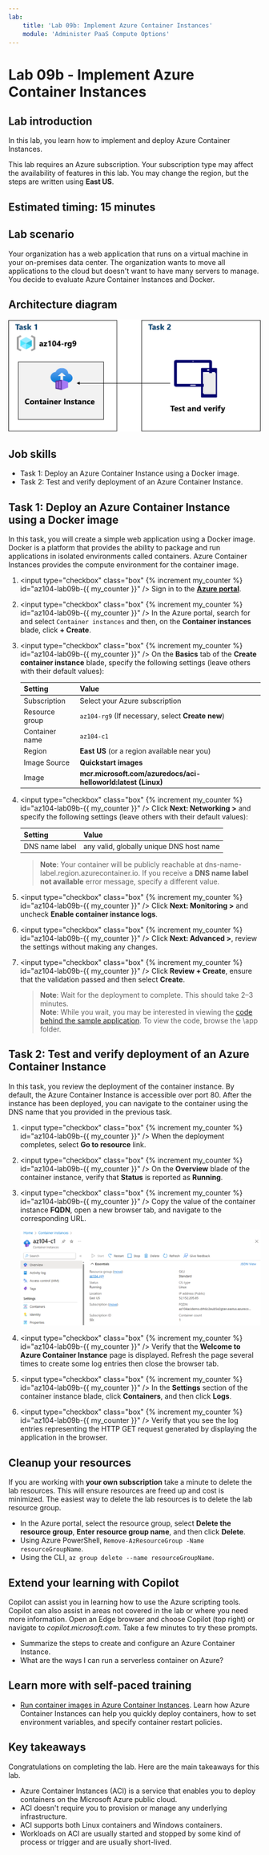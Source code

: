 ```yaml
---
lab:
    title: 'Lab 09b: Implement Azure Container Instances'
    module: 'Administer PaaS Compute Options'
---
```


# Lab 09b - Implement Azure Container Instances

## Lab introduction

In this lab, you learn how to implement and deploy Azure Container Instances.

This lab requires an Azure subscription. Your subscription type may affect the availability of features in this lab. You may change the region, but the steps are written using **East US**.

## Estimated timing: 15 minutes

## Lab scenario

Your organization has a web application that runs on a virtual machine in your on-premises data center. The organization wants to move all applications to the cloud but doesn't want to have many servers to manage. You decide to evaluate Azure Container Instances and Docker.

## Architecture diagram

![Diagram of the tasks.](../media/az104-lab09b-aci-architecture.png)

## Job skills

- Task 1: Deploy an Azure Container Instance using a Docker image.
- Task 2: Test and verify deployment of an Azure Container Instance.

## Task 1: Deploy an Azure Container Instance using a Docker image

In this task, you will create a simple web application using a Docker image. Docker is a platform that provides the ability to package and run applications in isolated environments called containers. Azure Container Instances provides the compute environment for the container image.

1. <input type="checkbox" class="box" {% increment my_counter %} id="az104-lab09b-{{ my_counter }}" /> Sign in to the [**Azure portal**](https://portal.azure.com).

1. <input type="checkbox" class="box" {% increment my_counter %} id="az104-lab09b-{{ my_counter }}" /> In the Azure portal, search for and select `Container instances` and then, on the **Container instances** blade, click **+ Create**.

1. <input type="checkbox" class="box" {% increment my_counter %} id="az104-lab09b-{{ my_counter }}" /> On the **Basics** tab of the **Create container instance** blade, specify the following settings (leave others with their default values):

    | Setting | Value |
    | ---- | ---- |
    | Subscription | Select your Azure subscription |
    | Resource group | `az104-rg9` (If necessary, select **Create new**) |
    | Container name | `az104-c1` |
    | Region | **East US** (or a region available near you)|
    | Image Source | **Quickstart images** |
    | Image | **mcr.microsoft.com/azuredocs/aci-helloworld:latest (Linux)** |

1. <input type="checkbox" class="box" {% increment my_counter %} id="az104-lab09b-{{ my_counter }}" /> Click **Next: Networking >** and specify the following settings (leave others with their default values):

    | Setting | Value |
    | --- | --- |
    | DNS name label | any valid, globally unique DNS host name |

    >**Note**: Your container will be publicly reachable at dns-name-label.region.azurecontainer.io. If you receive a **DNS name label not available** error message, specify a different value.

1. <input type="checkbox" class="box" {% increment my_counter %} id="az104-lab09b-{{ my_counter }}" /> Click **Next: Monitoring >** and uncheck **Enable container instance logs**.

1. <input type="checkbox" class="box" {% increment my_counter %} id="az104-lab09b-{{ my_counter }}" /> Click **Next: Advanced >**, review the settings without making any changes.

1. <input type="checkbox" class="box" {% increment my_counter %} id="az104-lab09b-{{ my_counter }}" /> Click **Review + Create**, ensure that the validation passed and then select **Create**.

   >**Note**: Wait for the deployment to complete. This should take 2–3 minutes.  
   >**Note**: While you wait, you may be interested in viewing the [code behind the sample application](https://github.com/Azure-Samples/aci-helloworld). To view the code, browse the \\app folder.

## Task 2: Test and verify deployment of an Azure Container Instance

In this task, you review the deployment of the container instance. By default, the Azure Container Instance is accessible over port 80. After the instance has been deployed, you can navigate to the container using the DNS name that you provided in the previous task.

1. <input type="checkbox" class="box" {% increment my_counter %} id="az104-lab09b-{{ my_counter }}" /> When the deployment completes, select **Go to resource** link.

1. <input type="checkbox" class="box" {% increment my_counter %} id="az104-lab09b-{{ my_counter }}" /> On the **Overview** blade of the container instance, verify that **Status** is reported as **Running**.

1. <input type="checkbox" class="box" {% increment my_counter %} id="az104-lab09b-{{ my_counter }}" /> Copy the value of the container instance **FQDN**, open a new browser tab, and navigate to the corresponding URL.

     ![Screenshot of the ACI overview page in the portal.](../media/az104-lab09b-aci-overview.png)

1. <input type="checkbox" class="box" {% increment my_counter %} id="az104-lab09b-{{ my_counter }}" /> Verify that the **Welcome to Azure Container Instance** page is displayed. Refresh the page several times to create some log entries then close the browser tab.

1. <input type="checkbox" class="box" {% increment my_counter %} id="az104-lab09b-{{ my_counter }}" /> In the **Settings** section of the container instance blade, click **Containers**, and then click **Logs**.

1. <input type="checkbox" class="box" {% increment my_counter %} id="az104-lab09b-{{ my_counter }}" /> Verify that you see the log entries representing the HTTP GET request generated by displaying the application in the browser.

## Cleanup your resources

If you are working with **your own subscription** take a minute to delete the lab resources. This will ensure resources are freed up and cost is minimized. The easiest way to delete the lab resources is to delete the lab resource group.

- In the Azure portal, select the resource group, select **Delete the resource group**, **Enter resource group name**, and then click **Delete**.
- Using Azure PowerShell, `Remove-AzResourceGroup -Name resourceGroupName`.
- Using the CLI, `az group delete --name resourceGroupName`.

## Extend your learning with Copilot

Copilot can assist you in learning how to use the Azure scripting tools. Copilot can also assist in areas not covered in the lab or where you need more information. Open an Edge browser and choose Copilot (top right) or navigate to *copilot.microsoft.com*. Take a few minutes to try these prompts.

- Summarize the steps to create and configure an Azure Container Instance.
- What are the ways I can run a serverless container on Azure?

## Learn more with self-paced training

- [Run container images in Azure Container Instances](https://learn.microsoft.com/training/modules/create-run-container-images-azure-container-instances/). Learn how Azure Container Instances can help you quickly deploy containers, how to set environment variables, and specify container restart policies.

## Key takeaways

Congratulations on completing the lab. Here are the main takeaways for this lab.

- Azure Container Instances (ACI) is a service that enables you to deploy containers on the Microsoft Azure public cloud.
- ACI doesn't require you to provision or manage any underlying infrastructure.
- ACI supports both Linux containers and Windows containers.
- Workloads on ACI are usually started and stopped by some kind of process or trigger and are usually short-lived.
